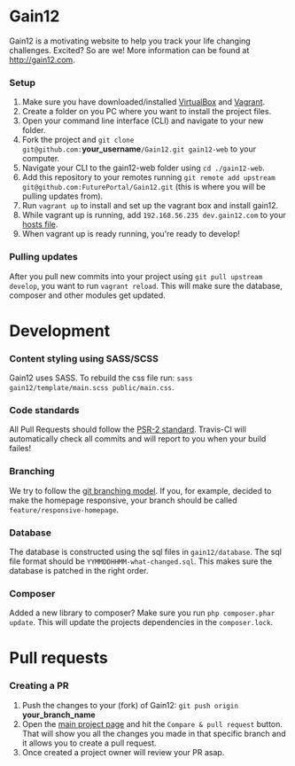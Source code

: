 # Gain12

Gain12 is a motivating website to help you track your life changing challenges. Excited? So are we! More information
can be found at http://gain12.com.

### Setup

1. Make sure you have downloaded/installed [VirtualBox](https://www.virtualbox.org/wiki/Downloads) and
[Vagrant](http://www.vagrantup.com/downloads).
1. Create a folder on you PC where you want to install the project files.
1. Open your command line interface (CLI) and navigate to your new folder.
1. Fork the project and `git clone git@github.com:`**your_username**`/Gain12.git gain12-web` to your computer.
1. Navigate your CLI to the gain12-web folder using `cd ./gain12-web`.
1. Add this repository to your remotes running `git remote add upstream git@github.com:FuturePortal/Gain12.git` (this
is where you will be pulling updates from).
1. Run `vagrant up` to install and set up the vagrant box and install gain12.
1. While vagrant up is running, add `192.168.56.235 dev.gain12.com` to your
[hosts file](http://en.wikipedia.org/wiki/Hosts_(file)).
1. When vagrant up is ready running, you're ready to develop!

### Pulling updates

After you pull new commits into your project using `git pull upstream develop`, you want to run `vagrant reload`.
This will make sure the database, composer and other modules get updated.

# Development

### Content styling using SASS/SCSS

Gain12 uses SASS. To rebuild the css file run: `sass gain12/template/main.scss public/main.css`.

### Code standards

All Pull Requests should follow the
[PSR-2 standard](https://github.com/php-fig/fig-standards/blob/master/accepted/PSR-2-coding-style-guide.md).
Travis-CI will automatically check all commits and will report to you when your build failes!

### Branching

We try to follow the [git branching model](http://nvie.com/posts/a-successful-git-branching-model/). If you, for
example, decided to make the homepage responsive, your branch should be called `feature/responsive-homepage`.

### Database

The database is constructed using the sql files in `gain12/database`. The sql file format should be
`YYMMDDHHMM-what-changed.sql`. This makes sure the database is patched in the right order.

### Composer

Added a new library to composer? Make sure you run `php composer.phar update`. This will update the projects
dependencies in the `composer.lock`.

# Pull requests

### Creating a PR

1. Push the changes to your (fork) of Gain12: `git push origin `**your_branch_name**
1. Open the [main project page](http://github.com/FuturePortal/Gain12/) and hit the
`Compare & pull request` button. That will show you all the changes you made in that specific branch and it allows
you to create a pull request.
1. Once created a project owner will review your PR asap.
